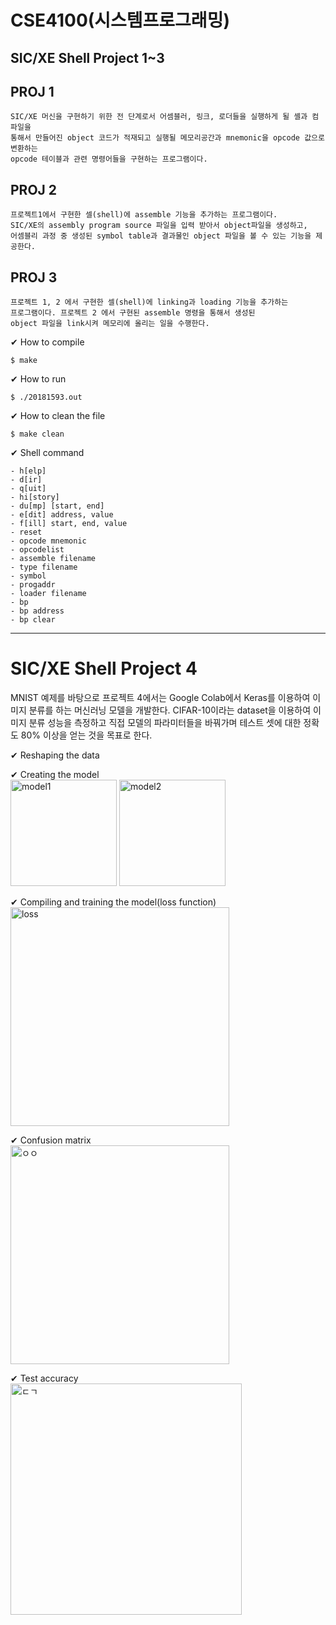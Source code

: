 # CSE4100(시스템프로그래밍)
## SIC/XE Shell Project 1~3
## PROJ 1
	SIC/XE 머신을 구현하기 위한 전 단계로서 어셈블러, 링크, 로더들을 실행하게 될 셸과 컴파일을 
	통해서 만들어진 object 코드가 적재되고 실행될 메모리공간과 mnemonic을 opcode 값으로 변환하는
	opcode 테이블과 관련 명령어들을 구현하는 프로그램이다.
	
## PROJ 2
	프로젝트1에서 구현한 셀(shell)에 assemble 기능을 추가하는 프로그램이다. 
	SIC/XE의 assembly program source 파일을 입력 받아서 object파일을 생성하고, 
	어셈블리 과정 중 생성된 symbol table과 결과물인 object 파일을 볼 수 있는 기능을 제공한다.

## PROJ 3
	프로젝트 1, 2 에서 구현한 셀(shell)에 linking과 loading 기능을 추가하는 
	프로그램이다. 프로젝트 2 에서 구현된 assemble 명령을 통해서 생성된 
	object 파일을 link시켜 메모리에 올리는 일을 수행한다. 

&#10004; How to compile

	$ make

&#10004; How to run

	$ ./20181593.out

&#10004; How to clean the file

	$ make clean

&#10004; Shell command

	- h[elp] 
	- d[ir] 
	- q[uit] 
	- hi[story] 
	- du[mp] [start, end] 
	- e[dit] address, value 
	- f[ill] start, end, value 	
	- reset 
	- opcode mnemonic 
	- opcodelist 
	- assemble filename
	- type filename
	- symbol
	- progaddr
	- loader filename
	- bp 
	- bp address
	- bp clear

---------------------------------

# SIC/XE Shell Project 4
  MNIST 예제를 바탕으로 프로젝트 4에서는 Google Colab에서 Keras를 이용하여 이미지 분류를 하는 머신러닝 모델을 개발한다.
  CIFAR-10이라는 dataset을 이용하여 이미지 분류 성능을 측정하고 직접 모델의 파라미터들을 바꿔가며 테스트 셋에 대한 
  정확도 80% 이상을 얻는 것을 목표로 한다.
	
&#10004; Reshaping the data<br>

&#10004; Creating the model<br>
<img width="170" alt="model1" src="https://user-images.githubusercontent.com/78426705/126148793-c7fbaec4-c409-445f-8ea6-2f9b869d7d70.png">
<img width="170" alt="model2" src="https://user-images.githubusercontent.com/78426705/126148847-a91dbd2e-bc2e-4960-963b-d9ddf2b3c680.png"><br>

&#10004; Compiling and training the model(loss function)<br>
<img width="350" alt="loss" src="https://user-images.githubusercontent.com/78426705/126148843-42147d18-dad1-431d-86ff-3602cf3815b4.png"><br>

&#10004; Confusion matrix<br>
<img width="350" alt="ㅇㅇ" src="https://user-images.githubusercontent.com/78426705/126148787-0b7c54ef-d9dc-46b6-90f4-379858523de3.png"><br>

&#10004; Test accuracy<br>
<img width="370" alt="ㄷㄱ" src="https://user-images.githubusercontent.com/78426705/126148791-9a2ec1f7-3d04-4e63-a06c-012278460e85.png"><br>

